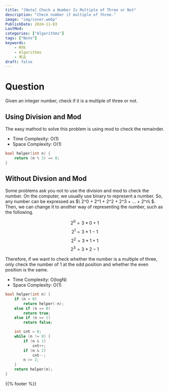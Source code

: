 ```yaml
---
title: "[Note] Check a Number Is Multiple of Three or Not"
description: "Check number if multiple of three."
image: "img/cover.webp"
PublishDate: 2024-11-03
LastMod: 
categories: ["Algorithms"]
tags: ["Note"]
keywords:
    - MTK
    - Algorithms
    - 考古
draft: false
---
```


# Question

Given an integer number, check if it is a multiple of three or not.

## Using Division and Mod

The easy mathod to solve this problem is using mod to check the remainder.

- Time Complexity: O(1)
- Space Complexity: O(1)

```cpp
bool helper(int n) {
    return (n % 3) == 0;
}
```

## Without Divsion and Mod

Some problems ask you not to use the division and mod to check the number. On the computer, we usually use binary to represent a number. So, any number can be expressed as $\ 2^0 + 2^1 + 2^2 + 2^3 + ... + 2^n\ $. Then, we can change it to another way of representing the number, such as the following.

$$ 2^0 = 3 * 0 + 1 $$
$$ 2^1 = 3 * 1 - 1 $$
$$ 2^2 = 3 * 1 + 1 $$
$$ 2^3 = 3 * 2 - 1 $$

Therefore, if we want to check whether the number is a multiple of three, only check the number of 1 at the odd position and whether the even position is the same.

- Time Complexity: O(logN)
- Space Complexity: O(1)

```cpp
bool helper(int n) {
    if (n < 0)
        return helper(-n);
    else if (n == 0)
        return true;
    else if (n == 1)
        return false;

    int cnt = 0;
    while (n != 0) {
        if (n & 1)
            cnt++;
        if (n & 2)
            cnt--;
        n >> 2;
    }
    return helper(n);
}
```

{{% footer %}}
